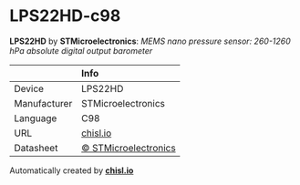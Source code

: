 # LPS22HD-c98

**LPS22HD** by **STMicroelectronics**: *MEMS nano pressure sensor: 260-1260 hPa absolute digital output barometer*

|              | Info                         |
|:-------------|:-----------------------------|
| Device       | LPS22HD                        |
| Manufacturer | STMicroelectronics |
| Language     | C98 |
| URL          | [chisl.io](https://chisl.io/v/LPS22HD?t=c&r=98) |
| Datasheet    | [&copy; STMicroelectronics](http://www.st.com/resource/en/datasheet/lps22hd.pdf) |

Automatically created by **[chisl.io](https://chisl.io)**

